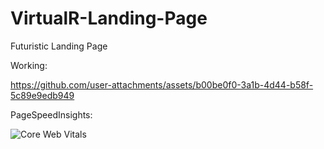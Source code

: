 # VirtualR-Landing-Page
Futuristic Landing Page

Working:

https://github.com/user-attachments/assets/b00be0f0-3a1b-4d44-b58f-5c89e9edb949

PageSpeedInsights:

![Core Web Vitals](https://page-speed.dev/badge/ashwin-pulipati.github.io?style=flat-square)



